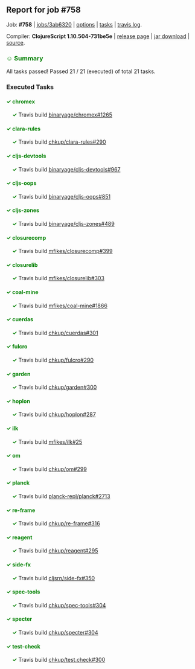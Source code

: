 ## Report for job #758

Job: **#758** | [jobs/3ab6320](https://github.com/cljs-oss/canary/commit/3ab632087d9af1788af9508b7eb1515e325c61cc) | [options](options.edn) | [tasks](tasks.edn) | [travis log](https://travis-ci.org/cljs-oss/canary/builds/476226137).

Compiler: **ClojureScript 1.10.504-731be5e** | [release page](https://github.com/cljs-oss/canary/releases/tag/r1.10.504-731be5e) | [jar download](https://github.com/cljs-oss/canary/releases/download/r1.10.504-731be5e/clojurescript-1.10.504-731be5e.jar) | [source](https://github.com/clojure/clojurescript/commit/731be5e0916ad8d619c302bfc9b985c4d10daa8d).

### <b style='color:green'>☺ Summary</b>

All tasks passed! Passed 21 / 21 (executed) of total 21 tasks.

### Executed Tasks

#### <b style='color:green'>&#x2713; chromex</b>
&nbsp;&nbsp;&nbsp;&nbsp;<b style='color:green'>&#x2713;</b> Travis build [binaryage/chromex#1265](https://travis-ci.org/binaryage/chromex/builds/476227075)<br>

#### <b style='color:green'>&#x2713; clara-rules</b>
&nbsp;&nbsp;&nbsp;&nbsp;<b style='color:green'>&#x2713;</b> Travis build [chkup/clara-rules#290](https://travis-ci.org/chkup/clara-rules/builds/476227077)<br>

#### <b style='color:green'>&#x2713; cljs-devtools</b>
&nbsp;&nbsp;&nbsp;&nbsp;<b style='color:green'>&#x2713;</b> Travis build [binaryage/cljs-devtools#967](https://travis-ci.org/binaryage/cljs-devtools/builds/476227085)<br>

#### <b style='color:green'>&#x2713; cljs-oops</b>
&nbsp;&nbsp;&nbsp;&nbsp;<b style='color:green'>&#x2713;</b> Travis build [binaryage/cljs-oops#851](https://travis-ci.org/binaryage/cljs-oops/builds/476227087)<br>

#### <b style='color:green'>&#x2713; cljs-zones</b>
&nbsp;&nbsp;&nbsp;&nbsp;<b style='color:green'>&#x2713;</b> Travis build [binaryage/cljs-zones#489](https://travis-ci.org/binaryage/cljs-zones/builds/476227095)<br>

#### <b style='color:green'>&#x2713; closurecomp</b>
&nbsp;&nbsp;&nbsp;&nbsp;<b style='color:green'>&#x2713;</b> Travis build [mfikes/closurecomp#399](https://travis-ci.org/mfikes/closurecomp/builds/476227099)<br>

#### <b style='color:green'>&#x2713; closurelib</b>
&nbsp;&nbsp;&nbsp;&nbsp;<b style='color:green'>&#x2713;</b> Travis build [mfikes/closurelib#303](https://travis-ci.org/mfikes/closurelib/builds/476227107)<br>

#### <b style='color:green'>&#x2713; coal-mine</b>
&nbsp;&nbsp;&nbsp;&nbsp;<b style='color:green'>&#x2713;</b> Travis build [mfikes/coal-mine#1866](https://travis-ci.org/mfikes/coal-mine/builds/476227109)<br>

#### <b style='color:green'>&#x2713; cuerdas</b>
&nbsp;&nbsp;&nbsp;&nbsp;<b style='color:green'>&#x2713;</b> Travis build [chkup/cuerdas#301](https://travis-ci.org/chkup/cuerdas/builds/476227117)<br>

#### <b style='color:green'>&#x2713; fulcro</b>
&nbsp;&nbsp;&nbsp;&nbsp;<b style='color:green'>&#x2713;</b> Travis build [chkup/fulcro#290](https://travis-ci.org/chkup/fulcro/builds/476227123)<br>

#### <b style='color:green'>&#x2713; garden</b>
&nbsp;&nbsp;&nbsp;&nbsp;<b style='color:green'>&#x2713;</b> Travis build [chkup/garden#300](https://travis-ci.org/chkup/garden/builds/476227125)<br>

#### <b style='color:green'>&#x2713; hoplon</b>
&nbsp;&nbsp;&nbsp;&nbsp;<b style='color:green'>&#x2713;</b> Travis build [chkup/hoplon#287](https://travis-ci.org/chkup/hoplon/builds/476227127)<br>

#### <b style='color:green'>&#x2713; ilk</b>
&nbsp;&nbsp;&nbsp;&nbsp;<b style='color:green'>&#x2713;</b> Travis build [mfikes/ilk#25](https://travis-ci.org/mfikes/ilk/builds/476227139)<br>

#### <b style='color:green'>&#x2713; om</b>
&nbsp;&nbsp;&nbsp;&nbsp;<b style='color:green'>&#x2713;</b> Travis build [chkup/om#299](https://travis-ci.org/chkup/om/builds/476227163)<br>

#### <b style='color:green'>&#x2713; planck</b>
&nbsp;&nbsp;&nbsp;&nbsp;<b style='color:green'>&#x2713;</b> Travis build [planck-repl/planck#2713](https://travis-ci.org/planck-repl/planck/builds/476227169)<br>

#### <b style='color:green'>&#x2713; re-frame</b>
&nbsp;&nbsp;&nbsp;&nbsp;<b style='color:green'>&#x2713;</b> Travis build [chkup/re-frame#316](https://travis-ci.org/chkup/re-frame/builds/476227195)<br>

#### <b style='color:green'>&#x2713; reagent</b>
&nbsp;&nbsp;&nbsp;&nbsp;<b style='color:green'>&#x2713;</b> Travis build [chkup/reagent#295](https://travis-ci.org/chkup/reagent/builds/476227187)<br>

#### <b style='color:green'>&#x2713; side-fx</b>
&nbsp;&nbsp;&nbsp;&nbsp;<b style='color:green'>&#x2713;</b> Travis build [cljsrn/side-fx#350](https://travis-ci.org/cljsrn/side-fx/builds/476227183)<br>

#### <b style='color:green'>&#x2713; spec-tools</b>
&nbsp;&nbsp;&nbsp;&nbsp;<b style='color:green'>&#x2713;</b> Travis build [chkup/spec-tools#304](https://travis-ci.org/chkup/spec-tools/builds/476227200)<br>

#### <b style='color:green'>&#x2713; specter</b>
&nbsp;&nbsp;&nbsp;&nbsp;<b style='color:green'>&#x2713;</b> Travis build [chkup/specter#304](https://travis-ci.org/chkup/specter/builds/476227214)<br>

#### <b style='color:green'>&#x2713; test-check</b>
&nbsp;&nbsp;&nbsp;&nbsp;<b style='color:green'>&#x2713;</b> Travis build [chkup/test.check#300](https://travis-ci.org/chkup/test.check/builds/476227225)<br>